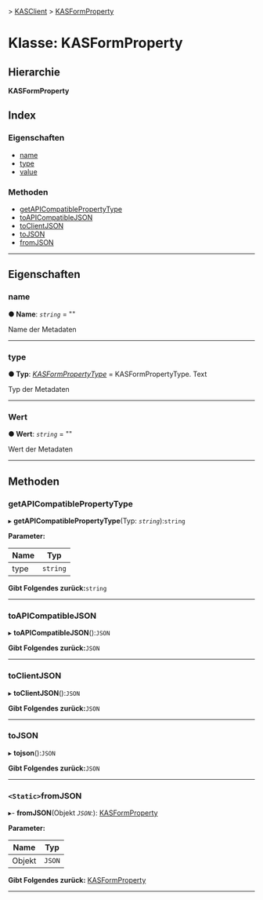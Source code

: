 [](../README.md) > [KASClient](../modules/kasclient.md) > [KASFormProperty](../classes/kasclient.kasformproperty.md)

# <a name="class-kasformproperty"></a>Klasse: KASFormProperty

## <a name="hierarchy"></a>Hierarchie

**KASFormProperty**

## <a name="index"></a>Index 

### <a name="properties"></a>Eigenschaften

* [name](kasclient.kasformproperty.md#name)
* [type](kasclient.kasformproperty.md#type)
* [value](kasclient.kasformproperty.md#value)
### <a name="methods"></a>Methoden

* [getAPICompatiblePropertyType](kasclient.kasformproperty.md#getapicompatiblepropertytype)
* [toAPICompatibleJSON](kasclient.kasformproperty.md#toapicompatiblejson)
* [toClientJSON](kasclient.kasformproperty.md#toclientjson)
* [toJSON](kasclient.kasformproperty.md#tojson)
* [fromJSON](kasclient.kasformproperty.md#fromjson)

---

## <a name="properties"></a>Eigenschaften

<a id="name"></a>

###  <a name="name"></a>name

**● Name**: *`string`* = ""

Name der Metadaten

___
<a id="type"></a>

###  <a name="type"></a>type

**● Typ**: *[KASFormPropertyType](../enums/kasclient.kasformpropertytype.md)* = KASFormPropertyType. Text

Typ der Metadaten

___
<a id="value"></a>

###  <a name="value"></a>Wert

**● Wert**: *`string`* = ""

Wert der Metadaten

___

## <a name="methods"></a>Methoden

<a id="getapicompatiblepropertytype"></a>

###  <a name="getapicompatiblepropertytype"></a>getAPICompatiblePropertyType

▸ **getAPICompatiblePropertyType**(Typ: *`string`*):`string`

**Parameter:**

| Name | Typ |
| ------ | ------ |
| type | `string` |

**Gibt Folgendes zurück:**`string`

___
<a id="toapicompatiblejson"></a>

###  <a name="toapicompatiblejson"></a>toAPICompatibleJSON

▸ **toAPICompatibleJSON**():`JSON`

**Gibt Folgendes zurück:**`JSON`

___
<a id="toclientjson"></a>

###  <a name="toclientjson"></a>toClientJSON

▸ **toClientJSON**():`JSON`

**Gibt Folgendes zurück:**`JSON`

___
<a id="tojson"></a>

###  <a name="tojson"></a>toJSON

▸ **tojson**():`JSON`

**Gibt Folgendes zurück:**`JSON`

___
<a id="fromjson"></a>

### <a name="static-fromjson"></a>`<Static>`fromJSON

▸- **fromJSON**(Objekt *`JSON`*:): [KASFormProperty](kasclient.kasformproperty.md)

**Parameter:**

| Name | Typ |
| ------ | ------ |
| Objekt | `JSON` |

**Gibt Folgendes zurück:** [KASFormProperty](kasclient.kasformproperty.md)

___

